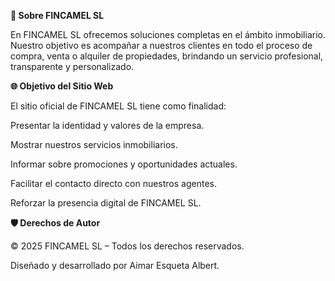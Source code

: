 **📍 Sobre FINCAMEL SL**

En FINCAMEL SL ofrecemos soluciones completas en el ámbito inmobiliario. Nuestro objetivo es acompañar a nuestros clientes en todo el proceso de compra, venta o alquiler de propiedades, brindando un servicio profesional, transparente y personalizado.

**🌐 Objetivo del Sitio Web**

El sitio oficial de FINCAMEL SL tiene como finalidad:

Presentar la identidad y valores de la empresa.

Mostrar nuestros servicios inmobiliarios.

Informar sobre promociones y oportunidades actuales.

Facilitar el contacto directo con nuestros agentes.

Reforzar la presencia digital de FINCAMEL SL.


**🛡️ Derechos de Autor**

© 2025 FINCAMEL SL – Todos los derechos reservados.

Diseñado y desarrollado por Aimar Esqueta Albert.
